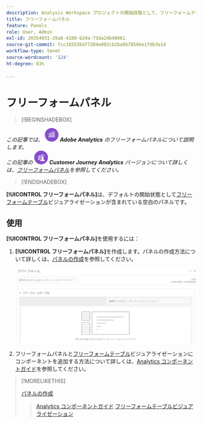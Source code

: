```yaml
---
description: Analysis Workspace プロジェクトの開始段階として、フリーフォームテーブルでフリーフォームパネルを使用する方法を説明します。
title: フリーフォームパネル
feature: Panels
role: User, Admin
exl-id: 20354931-29a6-4180-b24a-73da24b40061
source-git-commit: fcc165536d77284e002cb2ba6b7856be1fdb3e14
workflow-type: tm+mt
source-wordcount: '124'
ht-degree: 83%

---
```


# フリーフォームパネル

>[!BEGINSHADEBOX]

_この記事では、_ ![AdobeAnalytics](/help/assets/icons/AdobeAnalytics.svg) _**Adobe Analytics** のフリーフォームパネルについて説明します。_<br/>_この記事の_ ![CustomerJourneyAnalytics](/help/assets/icons/CustomerJourneyAnalytics.svg) _**Customer Journey Analytics** バージョンについて詳しくは、[フリーフォームパネル](/help/analyze/analysis-workspace/c-panels/freeform-panel.md)を参照してください。_

>[!ENDSHADEBOX]


**[!UICONTROL フリーフォームパネル]**&#x200B;は、デフォルトの開始状態として[フリーフォームテーブル](/help/analyze/analysis-workspace/visualizations/freeform-table/freeform-table.md)ビジュアライゼーションが含まれている空白のパネルです。

## 使用

**[!UICONTROL フリーフォームパネル]**&#x200B;を使用するには：

1. **[!UICONTROL フリーフォームパネル]**&#x200B;を作成します。パネルの作成方法について詳しくは、[パネルの作成](panels.md#create-a-panel)を参照してください。

   ![フリーフォームテーブルが含まれている空白のパネルを示す、デフォルトのフリーフォームパネル。](assets/freeform-panel.png)

1. フリーフォームパネルと[フリーフォームテーブル](/help/analyze/analysis-workspace/visualizations/freeform-table/freeform-table.md)ビジュアライゼーションにコンポーネントを追加する方法について詳しくは、[Analytics コンポーネントガイド](/help/components/home.md)を参照してください。


>[!MORELIKETHIS]
>
>[パネルの作成](/help/analyze/analysis-workspace/c-panels/panels.md#create-a-panel)
>>[Analytics コンポーネントガイド](/help/components/home.md)
>>[フリーフォームテーブルビジュアライゼーション](/help/analyze/analysis-workspace/visualizations/freeform-table/freeform-table.md)
>
